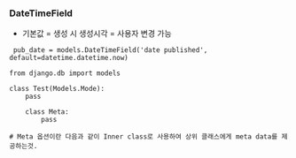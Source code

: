 ### DateTimeField

- 기본값 = 생성 시 생성시각 = 사용자 변경 가능

```django
 pub_date = models.DateTimeField('date published', default=datetime.datetime.now)
```

```django
from django.db import models

class Test(Models.Mode):
    pass

    class Meta:
        pass     

# Meta 옵션이란 다음과 같이 Inner class로 사용하여 상위 클래스에게 meta data를 제공하는것.
```

